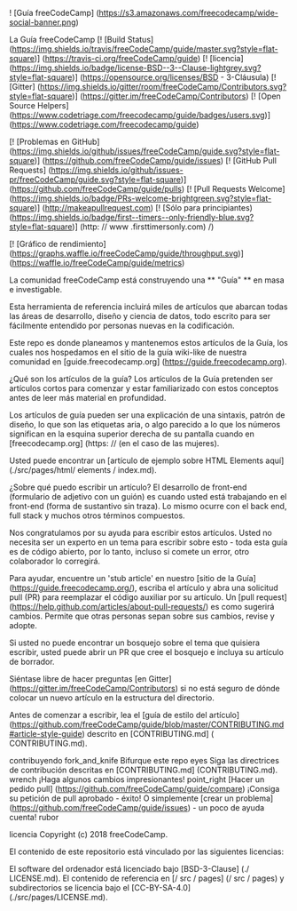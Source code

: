 ! [Guía freeCodeCamp] (https://s3.amazonaws.com/freecodecamp/wide-social-banner.png)

La Guía freeCodeCamp
[! [Build Status] (https://img.shields.io/travis/freeCodeCamp/guide/master.svg?style=flat-square)] (https://travis-ci.org/freeCodeCamp/guide) [! [licencia] (https://img.shields.io/badge/license-BSD--3--Clause-lightgrey.svg?style=flat-square)] (https://opensource.org/licenses/BSD - 3-Cláusula) [! [Gitter] (https://img.shields.io/gitter/room/freeCodeCamp/Contributors.svg?style=flat-square)] (https://gitter.im/freeCodeCamp/Contributors) [! [Open Source Helpers] (https://www.codetriage.com/freecodecamp/guide/badges/users.svg)] (https://www.codetriage.com/freecodecamp/guide)

[! [Problemas en GitHub] (https://img.shields.io/github/issues/freeCodeCamp/guide.svg?style=flat-square)] (https://github.com/freeCodeCamp/guide/issues) [! [GitHub Pull Requests] (https://img.shields.io/github/issues-pr/freeCodeCamp/guide.svg?style=flat-square)] (https://github.com/freeCodeCamp/guide/pulls) [! [Pull Requests Welcome] (https://img.shields.io/badge/PRs-welcome-brightgreen.svg?style=flat-square)] (http://makeapullrequest.com) [! [Sólo para principiantes) (https://img.shields.io/badge/first--timers--only-friendly-blue.svg?style=flat-square)] (http: // www .firsttimersonly.com) /)

[! [Gráfico de rendimiento] (https://graphs.waffle.io/freeCodeCamp/guide/throughput.svg)] (https://waffle.io/freeCodeCamp/guide/metrics)

La comunidad freeCodeCamp está construyendo una ** "Guía" ** en masa e investigable.

Esta herramienta de referencia incluirá miles de artículos que abarcan todas las áreas de desarrollo, diseño y ciencia de datos, todo escrito para ser fácilmente entendido por personas nuevas en la codificación.

Este repo es donde planeamos y mantenemos estos artículos de la Guía, los cuales nos hospedamos en el sitio de la guía wiki-like de nuestra comunidad en [guide.freecodecamp.org] (https://guide.freecodecamp.org).

¿Qué son los artículos de la guía?
Los artículos de la Guía pretenden ser artículos cortos para comenzar y estar familiarizado con estos conceptos antes de leer más material en profundidad.

Los artículos de guía pueden ser una explicación de una sintaxis, patrón de diseño, lo que son las etiquetas aria, o algo parecido a lo que los números significan en la esquina superior derecha de su pantalla cuando en [freecodecamp.org] (https: // (en el caso de las mujeres).

Usted puede encontrar un [artículo de ejemplo sobre HTML Elements aquí] (./src/pages/html/ elements / index.md).

¿Sobre qué puedo escribir un artículo?
El desarrollo de front-end (formulario de adjetivo con un guión) es cuando usted está trabajando en el front-end (forma de sustantivo sin traza). Lo mismo ocurre con el back end, full stack y muchos otros términos compuestos.

Nos congratulamos por su ayuda para escribir estos artículos. Usted no necesita ser un experto en un tema para escribir sobre esto - toda esta guía es de código abierto, por lo tanto, incluso si comete un error, otro colaborador lo corregirá.

Para ayudar, encuentre un 'stub article' en nuestro [sitio de la Guía] (https://guide.freecodecamp.org/), escriba el artículo y abra una solicitud pull (PR) para reemplazar el código auxiliar por su artículo. Un [pull request] (https://help.github.com/articles/about-pull-requests/) es como sugerirá cambios. Permite que otras personas sepan sobre sus cambios, revise y adopte.

Si usted no puede encontrar un bosquejo sobre el tema que quisiera escribir, usted puede abrir un PR que cree el bosquejo e incluya su artículo de borrador.

Siéntase libre de hacer preguntas [en Gitter] (https://gitter.im/freeCodeCamp/Contributors) si no está seguro de dónde colocar un nuevo artículo en la estructura del directorio.

Antes de comenzar a escribir, lea el [guía de estilo del artículo] (https://github.com/freeCodeCamp/guide/blob/master/CONTRIBUTING.md#article-style-guide) descrito en [CONTRIBUTING.md] ( CONTRIBUTING.md).

contribuyendo
fork_and_knife Bifurque este repo
eyes Siga las directrices de contribución descritas en [CONTRIBUTING.md] (CONTRIBUTING.md).
wrench ¡Haga algunos cambios impresionantes!
point_right [Hacer un pedido pull] (https://github.com/freeCodeCamp/guide/compare)
¡Consiga su petición de pull aprobado - éxito!
O simplemente [crear un problema] (https://github.com/freeCodeCamp/guide/issues) - un poco de ayuda cuenta! rubor

licencia
Copyright (c) 2018 freeCodeCamp.

El contenido de este repositorio está vinculado por las siguientes licencias:

El software del ordenador está licenciado bajo [BSD-3-Clause] (./ LICENSE.md).
El contenido de referencia en [/ src / pages] (/ src / pages) y subdirectorios se licencia bajo el [CC-BY-SA-4.0] (./src/pages/LICENSE.md).
